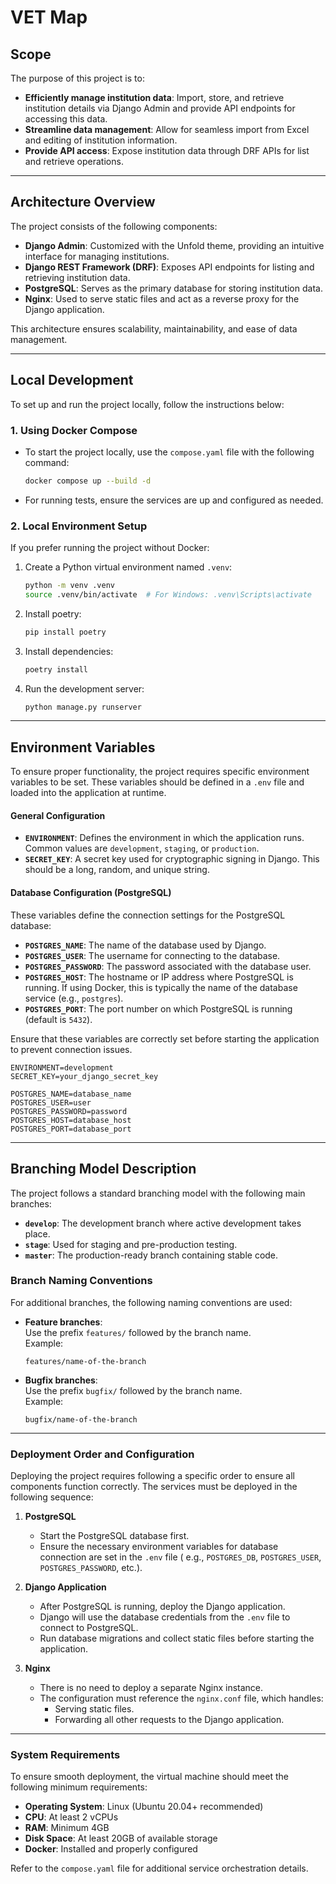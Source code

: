 # VET Map

## Scope

The purpose of this project is to:

- **Efficiently manage institution data**: Import, store, and retrieve institution details via Django Admin and provide
  API endpoints for accessing this data.
- **Streamline data management**: Allow for seamless import from Excel and editing of institution information.
- **Provide API access**: Expose institution data through DRF APIs for list and retrieve operations.

---

## Architecture Overview

The project consists of the following components:

- **Django Admin**: Customized with the Unfold theme, providing an intuitive interface for managing institutions.
- **Django REST Framework (DRF)**: Exposes API endpoints for listing and retrieving institution data.
- **PostgreSQL**: Serves as the primary database for storing institution data.
- **Nginx**: Used to serve static files and act as a reverse proxy for the Django application.

This architecture ensures scalability, maintainability, and ease of data management.

---

## Local Development

To set up and run the project locally, follow the instructions below:

### 1. Using Docker Compose

- To start the project locally, use the `compose.yaml` file with the following command:
  ```bash
  docker compose up --build -d
  ```
- For running tests, ensure the services are up and configured as needed.

### 2. Local Environment Setup

If you prefer running the project without Docker:

1. Create a Python virtual environment named `.venv`:
   ```bash
   python -m venv .venv
   source .venv/bin/activate  # For Windows: .venv\Scripts\activate
   ```
2. Install poetry:
   ```bash
   pip install poetry
   ```
3. Install dependencies:
   ```bash
   poetry install
   ```
3. Run the development server:
   ```bash
   python manage.py runserver
   ```

---

## Environment Variables

To ensure proper functionality, the project requires specific environment variables to be set. These variables should be
defined in a `.env` file and loaded into the application at runtime.

#### **General Configuration**

- **`ENVIRONMENT`**: Defines the environment in which the application runs. Common values are `development`, `staging`,
  or `production`.
- **`SECRET_KEY`**: A secret key used for cryptographic signing in Django. This should be a long, random, and unique
  string.

#### **Database Configuration (PostgreSQL)**

These variables define the connection settings for the PostgreSQL database:

- **`POSTGRES_NAME`**: The name of the database used by Django.
- **`POSTGRES_USER`**: The username for connecting to the database.
- **`POSTGRES_PASSWORD`**: The password associated with the database user.
- **`POSTGRES_HOST`**: The hostname or IP address where PostgreSQL is running. If using Docker, this is typically the
  name of the database service (e.g., `postgres`).
- **`POSTGRES_PORT`**: The port number on which PostgreSQL is running (default is `5432`).

Ensure that these variables are correctly set before starting the application to prevent connection issues.

```env
ENVIRONMENT=development
SECRET_KEY=your_django_secret_key

POSTGRES_NAME=database_name
POSTGRES_USER=user
POSTGRES_PASSWORD=password
POSTGRES_HOST=database_host
POSTGRES_PORT=database_port
```

---

## Branching Model Description

The project follows a standard branching model with the following main branches:

- **`develop`**: The development branch where active development takes place.
- **`stage`**: Used for staging and pre-production testing.
- **`master`**: The production-ready branch containing stable code.

### Branch Naming Conventions

For additional branches, the following naming conventions are used:

- **Feature branches**:\
  Use the prefix `features/` followed by the branch name.\
  Example:
  ```plaintext
  features/name-of-the-branch
  ```
- **Bugfix branches**:\
  Use the prefix `bugfix/` followed by the branch name.\
  Example:
  ```plaintext
  bugfix/name-of-the-branch
  ```

---

### **Deployment Order and Configuration**

Deploying the project requires following a specific order to ensure all components function correctly. The services must
be deployed in the following sequence:

1. **PostgreSQL**
    - Start the PostgreSQL database first.
    - Ensure the necessary environment variables for database connection are set in the `.env` file (
      e.g., `POSTGRES_DB`, `POSTGRES_USER`, `POSTGRES_PASSWORD`, etc.).

2. **Django Application**
    - After PostgreSQL is running, deploy the Django application.
    - Django will use the database credentials from the `.env` file to connect to PostgreSQL.
    - Run database migrations and collect static files before starting the application.

3. **Nginx**
    - There is no need to deploy a separate Nginx instance.
    - The configuration must reference the `nginx.conf` file, which handles:
        - Serving static files.
        - Forwarding all other requests to the Django application.

---

### **System Requirements**

To ensure smooth deployment, the virtual machine should meet the following minimum requirements:

- **Operating System**: Linux (Ubuntu 20.04+ recommended)
- **CPU**: At least 2 vCPUs
- **RAM**: Minimum 4GB
- **Disk Space**: At least 20GB of available storage
- **Docker**: Installed and properly configured

Refer to the `compose.yaml` file for additional service orchestration details.